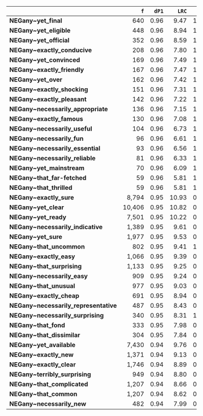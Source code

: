 |                                       |    `f` |   `dP1` |   `LRC` |   `P1` |      `G2` | `l1`    | `l2`                       |      `f1` |   `f2` |        `N` |   `exp_f` |   `unexp_f` |   `unexp_r` | `adv`       |   `adv_total` | `adj`          |   `adj_total` |   `odds_r_disc` |   `t` |   `MI` |
|:--------------------------------------|-------:|--------:|--------:|-------:|----------:|:--------|:---------------------------|----------:|-------:|-----------:|----------:|------------:|------------:|:------------|--------------:|:---------------|--------------:|----------------:|------:|-------:|
| **NEGany~yet_final**                  |    640 |    0.96 |    9.47 |   1.00 |  3,995.31 | NEGATED | yet_final                  | 3,173,681 |    640 | 71,961,373 |     28.23 |      611.77 |        0.96 | yet         |        94,755 | final          |         5,736 |            4.44 | 24.18 |   1.36 |
| **NEGany~yet_eligible**               |    448 |    0.96 |    8.94 |   1.00 |  2,796.69 | NEGATED | yet_eligible               | 3,173,681 |    448 | 71,961,373 |     19.76 |      428.24 |        0.96 | yet         |        94,755 | eligible       |        21,782 |            4.29 | 20.23 |   1.36 |
| **NEGany~yet_official**               |    352 |    0.96 |    8.59 |   1.00 |  2,197.39 | NEGATED | yet_official               | 3,173,681 |    352 | 71,961,373 |     15.52 |      336.48 |        0.96 | yet         |        94,755 | official       |         6,770 |            4.18 | 17.93 |   1.36 |
| **NEGany~exactly_conducive**          |    208 |    0.96 |    7.80 |   1.00 |  1,298.45 | NEGATED | exactly_conducive          | 3,173,681 |    208 | 71,961,373 |      9.17 |      198.83 |        0.96 | exactly     |        56,109 | conducive      |         8,990 |            3.96 | 13.79 |   1.36 |
| **NEGany~yet_convinced**              |    169 |    0.96 |    7.49 |   1.00 |  1,054.99 | NEGATED | yet_convinced              | 3,173,681 |    169 | 71,961,373 |      7.45 |      161.55 |        0.96 | yet         |        94,755 | convinced      |        12,014 |            3.87 | 12.43 |   1.36 |
| **NEGany~exactly_friendly**           |    167 |    0.96 |    7.47 |   1.00 |  1,042.50 | NEGATED | exactly_friendly           | 3,173,681 |    167 | 71,961,373 |      7.37 |      159.63 |        0.96 | exactly     |        56,109 | friendly       |       121,505 |            3.86 | 12.35 |   1.36 |
| **NEGany~yet_over**                   |    162 |    0.96 |    7.42 |   1.00 |  1,011.29 | NEGATED | yet_over                   | 3,173,681 |    162 | 71,961,373 |      7.14 |      154.86 |        0.96 | yet         |        94,755 | over           |         3,955 |            3.85 | 12.17 |   1.36 |
| **NEGany~exactly_shocking**           |    151 |    0.96 |    7.31 |   1.00 |    942.62 | NEGATED | exactly_shocking           | 3,173,681 |    151 | 71,961,373 |      6.66 |      144.34 |        0.96 | exactly     |        56,109 | shocking       |        34,742 |            3.82 | 11.75 |   1.36 |
| **NEGany~exactly_pleasant**           |    142 |    0.96 |    7.22 |   1.00 |    886.44 | NEGATED | exactly_pleasant           | 3,173,681 |    142 | 71,961,373 |      6.26 |      135.74 |        0.96 | exactly     |        56,109 | pleasant       |        51,888 |            3.79 | 11.39 |   1.36 |
| **NEGany~necessarily_appropriate**    |    136 |    0.96 |    7.15 |   1.00 |    848.98 | NEGATED | necessarily_appropriate    | 3,173,681 |    136 | 71,961,373 |      6.00 |      130.00 |        0.96 | necessarily |        48,641 | appropriate    |        96,850 |            3.77 | 11.15 |   1.36 |
| **NEGany~exactly_famous**             |    130 |    0.96 |    7.08 |   1.00 |    811.53 | NEGATED | exactly_famous             | 3,173,681 |    130 | 71,961,373 |      5.73 |      124.27 |        0.96 | exactly     |        56,109 | famous         |       222,391 |            3.75 | 10.90 |   1.36 |
| **NEGany~necessarily_useful**         |    104 |    0.96 |    6.73 |   1.00 |    649.22 | NEGATED | necessarily_useful         | 3,173,681 |    104 | 71,961,373 |      4.59 |       99.41 |        0.96 | necessarily |        48,641 | useful         |       225,402 |            3.66 |  9.75 |   1.36 |
| **NEGany~necessarily_fun**            |     96 |    0.96 |    6.61 |   1.00 |    599.28 | NEGATED | necessarily_fun            | 3,173,681 |     96 | 71,961,373 |      4.23 |       91.77 |        0.96 | necessarily |        48,641 | fun            |       189,195 |            3.62 |  9.37 |   1.36 |
| **NEGany~necessarily_essential**      |     93 |    0.96 |    6.56 |   1.00 |    580.55 | NEGATED | necessarily_essential      | 3,173,681 |     93 | 71,961,373 |      4.10 |       88.90 |        0.96 | necessarily |        48,641 | essential      |        69,390 |            3.61 |  9.22 |   1.36 |
| **NEGany~necessarily_reliable**       |     81 |    0.96 |    6.33 |   1.00 |    505.64 | NEGATED | necessarily_reliable       | 3,173,681 |     81 | 71,961,373 |      3.57 |       77.43 |        0.96 | necessarily |        48,641 | reliable       |        89,739 |            3.55 |  8.60 |   1.36 |
| **NEGany~yet_mainstream**             |     70 |    0.96 |    6.09 |   1.00 |    436.97 | NEGATED | yet_mainstream             | 3,173,681 |     70 | 71,961,373 |      3.09 |       66.91 |        0.96 | yet         |        94,755 | mainstream     |        17,688 |            3.49 |  8.00 |   1.36 |
| **NEGany~that_far-fetched**           |     59 |    0.96 |    5.81 |   1.00 |    368.31 | NEGATED | that_far-fetched           | 3,173,681 |     59 | 71,961,373 |      2.60 |       56.40 |        0.96 | that        |       206,801 | far-fetched    |         5,056 |            3.41 |  7.34 |   1.36 |
| **NEGany~that_thrilled**              |     59 |    0.96 |    5.81 |   1.00 |    368.31 | NEGATED | that_thrilled              | 3,173,681 |     59 | 71,961,373 |      2.60 |       56.40 |        0.96 | that        |       206,801 | thrilled       |        24,075 |            3.41 |  7.34 |   1.36 |
| **NEGany~exactly_sure**               |  8,794 |    0.95 |   10.93 |   0.99 | 54,348.24 | NEGATED | exactly_sure               | 3,173,681 |  8,840 | 71,961,373 |    389.87 |    8,404.13 |        0.96 | exactly     |        56,109 | sure           |       256,817 |            3.61 | 89.62 |   1.35 |
| **NEGany~yet_clear**                  | 10,406 |    0.95 |   10.82 |   0.99 | 64,207.44 | NEGATED | yet_clear                  | 3,173,681 | 10,471 | 71,961,373 |    461.80 |    9,944.20 |        0.96 | yet         |        94,755 | clear          |       346,404 |            3.54 | 97.48 |   1.35 |
| **NEGany~yet_ready**                  |  7,501 |    0.95 |   10.22 |   0.99 | 46,016.12 | NEGATED | yet_ready                  | 3,173,681 |  7,575 | 71,961,373 |    334.08 |    7,166.92 |        0.96 | yet         |        94,755 | ready          |       140,804 |            3.34 | 82.75 |   1.35 |
| **NEGany~necessarily_indicative**     |  1,389 |    0.95 |    9.61 |   0.99 |  8,573.54 | NEGATED | necessarily_indicative     | 3,173,681 |  1,397 | 71,961,373 |     61.61 |    1,327.39 |        0.96 | necessarily |        48,641 | indicative     |         8,068 |            3.55 | 35.62 |   1.35 |
| **NEGany~yet_sure**                   |  1,977 |    0.95 |    9.53 |   0.99 | 12,129.58 | NEGATED | yet_sure                   | 3,173,681 |  1,996 | 71,961,373 |     88.03 |    1,888.97 |        0.96 | yet         |        94,755 | sure           |       256,817 |            3.34 | 42.48 |   1.35 |
| **NEGany~that_uncommon**              |    802 |    0.95 |    9.41 |   1.00 |  4,978.86 | NEGATED | that_uncommon              | 3,173,681 |    804 | 71,961,373 |     35.46 |      766.54 |        0.96 | that        |       206,801 | uncommon       |        11,144 |            3.84 | 27.07 |   1.35 |
| **NEGany~exactly_easy**               |  1,066 |    0.95 |    9.39 |   0.99 |  6,581.17 | NEGATED | exactly_easy               | 3,173,681 |  1,072 | 71,961,373 |     47.28 |    1,018.72 |        0.96 | exactly     |        56,109 | easy           |       578,041 |            3.55 | 31.20 |   1.35 |
| **NEGany~that_surprising**            |  1,133 |    0.95 |    9.25 |   0.99 |  6,968.81 | NEGATED | that_surprising            | 3,173,681 |  1,142 | 71,961,373 |     50.37 |    1,082.63 |        0.96 | that        |       206,801 | surprising     |        69,947 |            3.41 | 32.16 |   1.35 |
| **NEGany~necessarily_easy**           |    909 |    0.95 |    9.24 |   0.99 |  5,613.05 | NEGATED | necessarily_easy           | 3,173,681 |    914 | 71,961,373 |     40.31 |      868.69 |        0.96 | necessarily |        48,641 | easy           |       578,041 |            3.55 | 28.81 |   1.35 |
| **NEGany~that_unusual**               |    977 |    0.95 |    9.03 |   0.99 |  5,997.54 | NEGATED | that_unusual               | 3,173,681 |    986 | 71,961,373 |     43.49 |      933.51 |        0.96 | that        |       206,801 | unusual        |        70,551 |            3.35 | 29.87 |   1.35 |
| **NEGany~exactly_cheap**              |    691 |    0.95 |    8.94 |   0.99 |  4,264.82 | NEGATED | exactly_cheap              | 3,173,681 |    695 | 71,961,373 |     30.65 |      660.35 |        0.96 | exactly     |        56,109 | cheap          |        59,936 |            3.52 | 25.12 |   1.35 |
| **NEGany~necessarily_representative** |    487 |    0.95 |    8.43 |   0.99 |  2,994.07 | NEGATED | necessarily_representative | 3,173,681 |    491 | 71,961,373 |     21.65 |      465.35 |        0.96 | necessarily |        48,641 | representative |        18,160 |            3.37 | 21.09 |   1.35 |
| **NEGany~necessarily_surprising**     |    340 |    0.95 |    8.31 |   1.00 |  2,108.91 | NEGATED | necessarily_surprising     | 3,173,681 |    341 | 71,961,373 |     15.04 |      324.96 |        0.96 | necessarily |        48,641 | surprising     |        69,947 |            3.69 | 17.62 |   1.35 |
| **NEGany~that_fond**                  |    333 |    0.95 |    7.98 |   0.99 |  2,044.76 | NEGATED | that_fond                  | 3,173,681 |    336 | 71,961,373 |     14.82 |      318.18 |        0.96 | that        |       206,801 | fond           |        32,310 |            3.32 | 17.44 |   1.35 |
| **NEGany~that_dissimilar**            |    304 |    0.95 |    7.84 |   0.99 |  1,864.27 | NEGATED | that_dissimilar            | 3,173,681 |    307 | 71,961,373 |     13.54 |      290.46 |        0.96 | that        |       206,801 | dissimilar     |         4,598 |            3.28 | 16.66 |   1.35 |
| **NEGany~yet_available**              |  7,430 |    0.94 |    9.76 |   0.99 | 45,243.00 | NEGATED | yet_available              | 3,173,681 |  7,542 | 71,961,373 |    332.62 |    7,097.38 |        0.96 | yet         |        94,755 | available      |       639,462 |            3.16 | 82.34 |   1.35 |
| **NEGany~exactly_new**                |  1,371 |    0.94 |    9.13 |   0.99 |  8,385.83 | NEGATED | exactly_new                | 3,173,681 |  1,387 | 71,961,373 |     61.17 |    1,309.83 |        0.96 | exactly     |        56,109 | new            |       252,270 |            3.26 | 35.37 |   1.35 |
| **NEGany~exactly_clear**              |  1,746 |    0.94 |    8.89 |   0.98 | 10,574.71 | NEGATED | exactly_clear              | 3,173,681 |  1,779 | 71,961,373 |     78.46 |    1,667.54 |        0.96 | exactly     |        56,109 | clear          |       346,404 |            3.05 | 39.91 |   1.35 |
| **NEGany~terribly_surprising**        |    949 |    0.94 |    8.80 |   0.99 |  5,796.42 | NEGATED | terribly_surprising        | 3,173,681 |    961 | 71,961,373 |     42.38 |      906.62 |        0.96 | terribly    |        58,529 | surprising     |        69,947 |            3.22 | 29.43 |   1.35 |
| **NEGany~that_complicated**           |  1,207 |    0.94 |    8.66 |   0.98 |  7,308.57 | NEGATED | that_complicated           | 3,173,681 |  1,230 | 71,961,373 |     54.25 |    1,152.75 |        0.96 | that        |       206,801 | complicated    |       158,342 |            3.05 | 33.18 |   1.35 |
| **NEGany~that_common**                |  1,207 |    0.94 |    8.62 |   0.98 |  7,300.74 | NEGATED | that_common                | 3,173,681 |  1,231 | 71,961,373 |     54.29 |    1,152.71 |        0.96 | that        |       206,801 | common         |       513,728 |            3.03 | 33.18 |   1.35 |
| **NEGany~necessarily_new**            |    482 |    0.94 |    7.99 |   0.98 |  2,919.93 | NEGATED | necessarily_new            | 3,173,681 |    491 | 71,961,373 |     21.65 |      460.35 |        0.96 | necessarily |        48,641 | new            |       252,270 |            3.04 | 20.97 |   1.35 |
